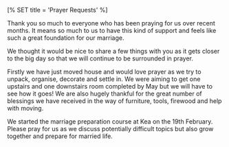 [% SET title = 'Prayer Requests' %]

Thank you so much to everyone who has been praying for us over recent months.
It means so much to us to have this kind of support and feels like such a great
foundation for our marriage.

We thought it would be nice to share a few things with you as it gets closer to
the big day so that we will continue to be surrounded in prayer.

Firstly we have just moved house and would love prayer as we try to unpack,
organise, decorate and settle in. We were aiming to get one upstairs and one
downstairs room completed by May but we will have to see how it goes!  We are
also hugely thankful for the great number of blessings we have received in the
way of furniture, tools, firewood and help with moving.

We started the marriage preparation course at Kea on the 19th February.
Please pray for us as we discuss potentially difficult topics but also grow
together and prepare for married life.
